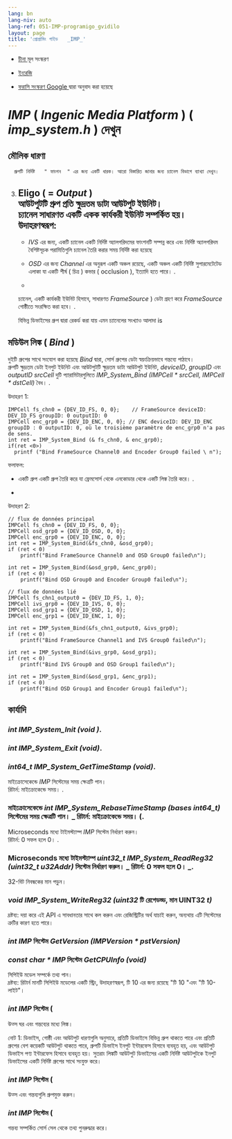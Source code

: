```yaml
---
lang: bn
lang-niv: auto
lang-ref: 051-IMP-programigo_gvidilo
layout: page
title: 'প্রোগ্রামিং গাইড   _IMP_'
---
```



  
* [  চীনা  ](../../zh/includes.zh/html/)   মূল সংস্করণ


* [  ইংরেজি  ](../../en/includes.en/html/)  


* [  ফরাসি সংস্করণ Google  ](../../fr/includes.fr/html/)   দ্বারা অনুবাদ করা হয়েছে




# _IMP_   \(  _Ingenic Media Platform_  \)   \(   _imp\_system.h_  \) দেখুন

## মৌলিক ধারণা
  
      গ্রুপটি নির্দিষ্ট   " ফাংশন  " এর জন্য একটি ধারক। আরো বিস্তারিত জানার জন্য চ্যানেল বিভাগে ব্যাখ্যা দেখুন।  
 3. Eligo   \( =  _Output_  \)    
 আউটপুটটি গ্রুপ প্রতি ক্ষুদ্রতম ডাটা আউটপুট ইউনিট।    
 চ্যানেল সাধারণত একটি একক কার্যকরী ইউনিট সম্পর্কিত হয়।    
 উদাহরণস্বরূপ:   
     -   


     -    _IVS_ এর জন্য, একটি চ্যানেল একটি নির্দিষ্ট অ্যালগরিদমের ফাংশনটি সম্পন্ন করে এবং নির্দিষ্ট অ্যালগরিদম বৈশিষ্টসূচক পরামিতিগুলি চ্যানেল তৈরি করার সময় নির্দিষ্ট করা হয়েছে 


     -   _OSD_ এর জন্য   _Channel_ এর অনুরূপ একটি অঞ্চল রয়েছে, একটি অঞ্চল একটি নির্দিষ্ট সুপারমেটেটেড এলাকা যা একটি শীর্ষ   \( চিত্র  \) কভার   \( occlusion  \), ইত্যাদি হতে পারে। . 


     -   


    
       চ্যানেল, একটি কার্যকরী ইউনিট হিসাবে, সাধারণত   _FrameSource_  \) ডেটা গ্রহণ করে   _FrameSource_  গোষ্ঠীতে সংরক্ষিত করা হবে। . 

    বিভিন্ন ডিভাইসের গ্রুপ দ্বারা রেকর্ড করা যায় এমন চ্যানেলের সংখ্যাও আলাদা is

## মডিউল লিঙ্ক   \(  _Bind_  \)

দুইটি গ্রুপের সাথে সংযোগ করা হয়েছে   _Bind_ দ্বারা, সোর্স গ্রুপের ডেটা স্বয়ংক্রিয়ভাবে গন্তব্যে পাঠাবে।    
 গ্রুপটি ক্ষুদ্রতম ডেটা ইনপুট ইউনিট এবং আউটপুটটি ক্ষুদ্রতম ডাটা আউটপুট ইউনিট,   _deviceID_,   _groupID_   এবং   _outputID_    _srcCell_   দুটি প্যারামিটারগুলিতে   _IMP\_System\_Bind \(IMPCell * srcCell, IMPCell * dstCell\)_   বৈধ। .   

 

উদাহরণ 1: 
```
IMPCell fs_chn0 = {DEV_ID_FS, 0, 0};    // FrameSource deviceID: DEV_ID_FS groupID: 0 outputID: 0
IMPCell enc_grp0 = {DEV_ID_ENC, 0, 0}; // ENC deviceID: DEV_ID_ENC groupID : 0 outputID: 0, où le troisième paramètre de enc_grp0 n'a pas de sens. 
int ret = IMP_System_Bind (& fs_chn0, & enc_grp0);
if(ret <0>)
  printf ("Bind FrameSource Channel0 and Encoder Group0 failed \ n");

```
ফলাফল:    
 *  একটি গ্রুপ একটি গ্রুপ তৈরি করে যা ফ্রেমসোর্স থেকে এনকোডার থেকে একটি লিঙ্ক তৈরি করে। .

*  



উদাহরণ 2:
```
// flux de données principal
IMPCell fs_chn0 = {DEV_ID_FS, 0, 0};
IMPCell osd_grp0 = {DEV_ID_OSD, 0, 0};
IMPCell enc_grp0 = {DEV_ID_ENC, 0, 0};
int ret = IMP_System_Bind(&fs_chn0, &osd_grp0);
if (ret < 0)
    printf("Bind FrameSource Channel0 and OSD Group0 failed\n");

int ret = IMP_System_Bind(&osd_grp0, &enc_grp0);
if (ret < 0)
    printf("Bind OSD Group0 and Encoder Group0 failed\n");

// flux de données lié 
IMPCell fs_chn1_output0 = {DEV_ID_FS, 1, 0};
IMPCell ivs_grp0 = {DEV_ID_IVS, 0, 0};
IMPCell osd_grp1 = {DEV_ID_OSD, 1, 0};
IMPCell enc_grp1 = {DEV_ID_ENC, 1, 0};

int ret = IMP_System_Bind(&fs_chn1_output0, &ivs_grp0);
if (ret < 0)
    printf("Bind FrameSource Channel1 and IVS Group0 failed\n");

int ret = IMP_System_Bind(&ivs_grp0, &osd_grp1);
if (ret < 0)
    printf("Bind IVS Group0 and OSD Group1 failed\n");

int ret = IMP_System_Bind(&osd_grp1, &enc_grp1);
if (ret < 0)
    printf("Bind OSD Group1 and Encoder Group1 failed\n");
```
 

 

## কার্যাদি

### _int IMP\_System\_Init \(void \)_.
 
### _int IMP\_System\_Exit \(void\)_.

 

### _int64\_t IMP\_System\_GetTimeStamp \(void\)_.

মাইক্রোসেকেন্ডে   _IMP_   সিস্টেমের সময় ক্ষেত্রটি পান।    
 রিটার্ন: মাইক্রোকেন্ডে সময়। .

### মাইক্রোসেকেন্ডে _int IMP\_System\_RebaseTimeStamp \(bases int64\_t\)_ সিস্টেমের সময় ক্ষেত্রটি পান। \_ রিটার্ন: মাইক্রোকেন্ডে সময়।  \(.
Microseconds মধ্যে টাইমস্ট্যাম্প   _IMP_   সিস্টেম নির্ধারণ করুন।    
 রিটার্ন: 0 সফল হলে 0। .

### Microseconds মধ্যে টাইমস্ট্যাম্প _uint32\_t IMP\_System\_ReadReg32 \(uint32\_t u32Addr\)_ সিস্টেম নির্ধারণ করুন। \_ রিটার্ন: 0 সফল হলে 0। \_.

32-বিট নিবন্ধকের মান পড়ুন।  

### _void IMP\_System\_WriteReg32 \(uint32_  টি রেগেডড্ড, মান UINT32  _t\)_
 

দ্রষ্টব্য: দয়া করে এই API এ সাবধানতার সাথে কল করুন এবং রেজিস্ট্রিটির অর্থ যাচাই করুন, অন্যথায় এটি সিস্টেমের ত্রুটির কারণ হতে পারে।

### _int IMP_  সিস্টেম  _GetVersion \(IMPVersion * pstVersion\)_

 

### _const char * IMP_  সিস্টেম  _GetCPUInfo \(void\)_
সিপিইউ মডেল সম্পর্কে তথ্য পান।  
দ্রষ্টব্য: রিটার্ন মানটি সিপিইউ মডেলের একটি স্ট্রিং, উদাহরণস্বরূপ, টি 10 ​​এর জন্য রয়েছে "টি 10 ​​"এবং "টি 10-লাইট"।

### _int IMP_  সিস্টেম   \(

উত্স ঘর এবং গন্তব্যের মধ্যে লিঙ্ক।

নোট 1: ডিভাইস, গোষ্ঠী এবং আউটপুট ধারণাগুলি অনুসারে, প্রতিটি ডিভাইসে বিভিন্ন গ্রুপ থাকতে পারে এবং প্রতিটি গ্রুপের বেশ কয়েকটি আউটপুট থাকতে পারে, গ্রুপটি ডিভাইস ইনপুট ইন্টারফেস হিসাবে ব্যবহৃত হয়, এবং আউটপুট ডিভাইস পণ্য ইন্টারফেস হিসাবে ব্যবহৃত হয়। সুতরাং লিঙ্কটি আউটপুট ডিভাইসের একটি নির্দিষ্ট আউটপুটকে ইনপুট ডিভাইসের একটি নির্দিষ্ট গ্রুপের সাথে সংযুক্ত করে।

 

### _int IMP_  সিস্টেম   \(
উত্স এবং গন্তব্যগুলি গ্রুপমুক্ত করুন। 

### _int IMP_  সিস্টেম   \(

গন্তব্য সম্পর্কিত সোর্স সেল থেকে তথ্য পুনরুদ্ধার করে।

